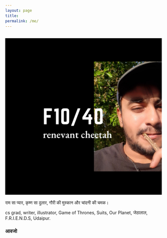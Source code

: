 ```yaml
---
layout: page
title: 
permalink: /me/
---
```


&nbsp;
![About](/assets/me3.png)
<figcaption align = "center"><b></b></figcaption>

राम सा प्यार, कृष्ण सा दुलार, गौरी की मुस्कान और चांदनी की चमक।

cs grad, writer, illustrator, Game of Thrones, Suits, Our Planet, जेठालाल, F.R.I.E.N.D.S, Udaipur.

### आवजो
